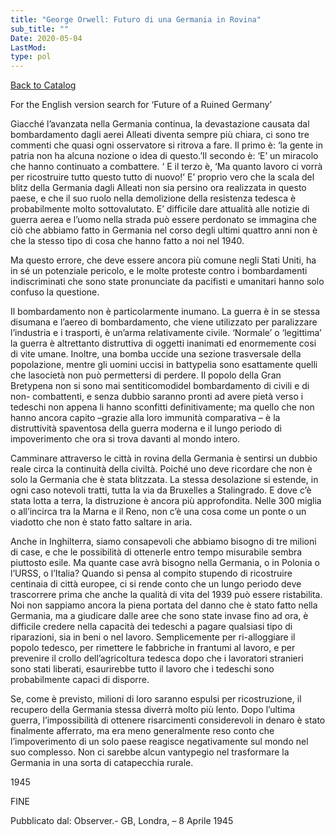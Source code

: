 ```yaml
---
title: "George Orwell: Futuro di una Germania in Rovina"
sub_title: ""
Date: 2020-05-04
LastMod:
type: pol
---
```


[Back to Catalog](https://otaking.xyz/index.html)

For the English version search for ‘Future of a Ruined Germany’

Giacché l’avanzata nella Germania continua, la devastazione causata dal bombardamento dagli aerei Alleati diventa sempre più chiara, ci sono tre commenti che quasi ogni osservatore si ritrova a fare. Il primo è: ‘la gente in patria non ha alcuna nozione o idea di questo.’Il secondo è: ‘E’ un miracolo che hanno continuato a combattere. ‘ E il terzo è, ‘Ma quanto lavoro ci vorrà per ricostruire tutto questo tutto di nuovo!’ E’ proprio vero che la scala del blitz della Germania dagli Alleati non sia persino ora realizzata in questo paese, e che il suo ruolo nella demolizione della resistenza tedesca è probabilmente molto sottovalutato. E’ difficile dare attualità alle notizie di guerra aerea e l’uomo nella strada può essere perdonato se immagina che ciò che abbiamo fatto in Germania nel corso degli ultimi quattro anni non è che la stesso tipo di cosa che hanno fatto a noi nel 1940.

Ma questo errore, che deve essere ancora più comune negli Stati Uniti, ha in sé un potenziale pericolo, e le molte proteste contro i bombardamenti indiscriminati che sono state pronunciate da pacifisti e umanitari hanno solo confuso la questione.

Il bombardamento non è particolarmente inumano. La guerra è in se stessa disumana e l’aereo di bombardamento, che viene utilizzato per paralizzare l’industria e i trasporti, è un’arma relativamente civile. ‘Normale’ o ‘legittima’ la guerra è altrettanto distruttiva di oggetti inanimati ed enormemente cosi di vite umane.
Inoltre, una bomba uccide una sezione trasversale della popolazione, mentre gli uomini uccisi in battypelia sono esattamente quelli che lasocietà non può permettersi di perdere. Il popolo della Gran Bretypena non si sono mai sentiticomodidel bombardamento di civili e di non- combattenti, e senza dubbio saranno pronti ad avere pietà verso i tedeschi non appena li hanno sconfitti definitivamente; ma quello che non hanno ancora capito –grazie alla loro immunità comparativa – è la distruttività spaventosa della guerra moderna e il lungo periodo di impoverimento che ora si trova davanti al mondo intero.

Camminare attraverso le città in rovina della Germania è sentirsi un dubbio reale circa la continuità della civiltà. Poiché uno deve ricordare che non è solo la Germania che è stata blitzzata. La stessa desolazione si estende, in ogni caso notevoli tratti, tutta la via da Bruxelles a Stalingrado. E dove c’è stata lotta a terra, la distruzione è ancora più approfondita. Nelle 300 miglia o all’incirca tra la Marna e il Reno, non c’è una cosa come un ponte o un viadotto che non è stato fatto saltare in aria.

Anche in Inghilterra, siamo consapevoli che abbiamo bisogno di tre milioni di case, e che le possibilità di ottenerle entro tempo misurabile sembra piuttosto esile. Ma quante case avrà bisogno nella Germania, o in Polonia o l’URSS, o l’Italia? Quando si pensa al compito stupendo di ricostruire centinaia di città europee, ci si rende conto che un lungo periodo deve trascorrere prima che anche la qualità di vita del 1939 può essere ristabilita.
Noi non sappiamo ancora la piena portata del danno che è stato fatto nella Germania, ma a giudicare dalle aree che sono state invase fino ad ora, è difficile credere nella capacità dei tedeschi a pagare qualsiasi tipo di riparazioni, sia in beni o nel lavoro. Semplicemente per ri-alloggiare il popolo tedesco, per rimettere le fabbriche in frantumi al lavoro, e per prevenire il crollo dell’agricoltura tedesca dopo che i lavoratori stranieri sono stati liberati, esaurirebbe tutto il lavoro che i tedeschi sono probabilmente capaci di disporre.

Se, come è previsto, milioni di loro saranno espulsi per ricostruzione, il recupero della Germania stessa diverrà molto più lento. Dopo l’ultima guerra, l’impossibilità di ottenere risarcimenti considerevoli in denaro è stato finalmente afferrato, ma era meno generalmente reso conto che l’impoverimento di un solo paese reagisce negativamente sul mondo nel suo complesso. Non ci sarebbe alcun vantypegio nel trasformare la Germania in una sorta di catapecchia rurale.

1945

FINE

Pubblicato dal: Observer.- GB, Londra, – 8 Aprile 1945
